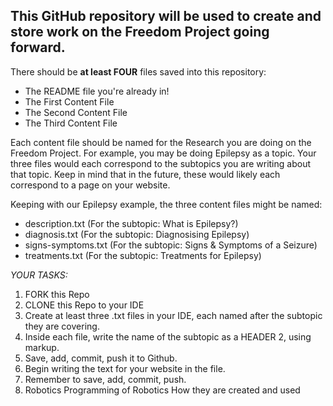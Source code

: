 ## This GitHub repository will be used to create and store work on the Freedom Project going forward.

There should be **at least FOUR** files saved into this repository:
* The README file you're already in!
* The First Content File
* The Second Content File
* The Third Content File

Each content file should be named for the Research you are doing on the Freedom Project.
For example, you may be doing Epilepsy as a topic. Your three files would each correspond to the
subtopics you are writing about that topic.
Keep in mind that in the future, these would likely each correspond to a page on your website.


Keeping with our Epilepsy example, the three content files might be named:
* description.txt (For the subtopic: What is Epilepsy?)
* diagnosis.txt (For the subtopic: Diagnosising Epilepsy)
* signs-symptoms.txt (For the subtopic: Signs & Symptoms of a Seizure)
* treatments.txt (For the subtopic: Treatments for Epilepsy)

_YOUR TASKS:_
1. FORK this Repo
2. CLONE this Repo to your IDE
3. Create at least three .txt files in your IDE, each named after the subtopic they are covering.
4. Inside each file, write the name of the subtopic as a HEADER 2, using markup.
5. Save, add, commit, push it to Github.
6. Begin writing the text for your website in the file.
7. Remember to save, add, commit, push.
8. Robotics
Programming of Robotics
How they are created and used
